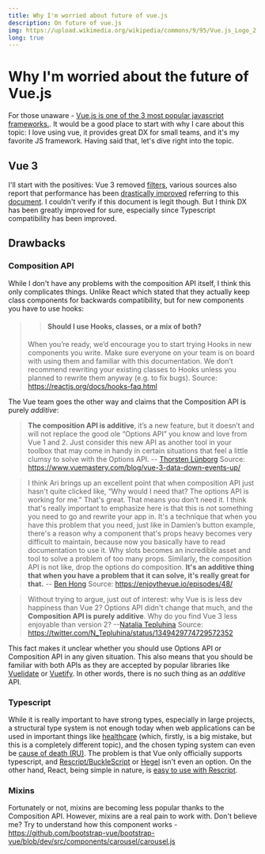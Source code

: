 ```yaml
---
title: Why I'm worried about future of vue.js
description: On future of vue.js
img: https://upload.wikimedia.org/wikipedia/commons/9/95/Vue.js_Logo_2.svg
long: true
---
```

# Why I'm worried about the future of Vue.js
For those unaware - [Vue.js is one of the 3 most popular javascript frameworks.](https://gist.github.com/tkrotoff/b1caa4c3a185629299ec234d2314e190). 
It would be a good place to start with why I care about this topic: I love using vue, it provides great DX for small teams, and it's my favorite JS framework. Having said that, let's dive right into the topic.
## Vue 3
I'll start with the positives: Vue 3 removed [filters](https://v3.vuejs.org/guide/migration/filters.html), various sources also report that performance has been [drastically improved](https://geckodynamics.com/blog/vue2-vs-vue3) referring to this [document](https://docs.google.com/spreadsheets/d/1VJFx-kQ4KjJmnpDXIEaig-cVAAJtpIGLZNbv3Lr4CR0/edit#gid=0). I couldn't verify if this document is legit though. But I think DX has been greatly improved for sure, especially since Typescript compatibility has been improved.

## Drawbacks

### Composition API
While I don't have any problems with the composition API itself, I think this only complicates things. Unlike React which stated that they actually keep class components for backwards compatibility, but for new components you have to use hooks:
> > #### Should I use Hooks, classes, or a mix of both?
> When you’re ready, we’d encourage you to start trying Hooks in new components you write. Make sure everyone on your team is on board with using them and familiar with this documentation. We don’t recommend rewriting your existing classes to Hooks unless you planned to rewrite them anyway (e.g. to fix bugs).
Source: https://reactjs.org/docs/hooks-faq.html

The Vue team goes the other way and claims that the Composition API is purely *additive*:
> **The composition API is additive**, it’s a new feature, but it doesn’t and will not replace the good ole “Options API” you know and love from Vue 1 and 2. Just consider this new API as another tool in your toolbox that may come in handy in certain situations that feel a little clumsy to solve with the Options API. -- [Thorsten Lünborg](https://github.com/LinusBorg)
Source: https://www.vuemastery.com/blog/vue-3-data-down-events-up/

> I think Ari brings up an excellent point that when composition API just hasn't quite clicked like, “Why would I need that? The options API is working for me.” That's great. That means you don't need it. I think that's really important to emphasize here is that this is not something you need to go and rewrite your app in. It's a technique that when you have this problem that you need, just like in Damien’s button example, there's a reason why a component that's props heavy becomes very difficult to maintain, because now you basically have to read documentation to use it. Why slots becomes an incredible asset and tool to solve a problem of too many props. Similarly, the composition API is not like, drop the options do composition. **It's an additive thing that when you have a problem that it can solve, it's really great for that.** -- [Ben Hong](https://www.bencodezen.io/)
Source: https://enjoythevue.io/episodes/48/

> Without trying to argue, just out of interest: why Vue is is less dev happiness than Vue 2? Options API didn't change that much, and the **Composition API is purely additive**. Why do you find Vue 3 less enjoyable than version 2? --[Natalia Tepluhina](https://www.nataliatepluhina.com/)
Source: https://twitter.com/N_Tepluhina/status/1349429774729572352

This fact makes it unclear whether you should use Options API or Composition API in any given situation. This also means that you should be familiar with both APIs as they are accepted by popular libraries like [Vuelidate](https://vuelidate.js.org/) or [Vuetify](https://vuetifyjs.com/en/). In other words, there is no such thing as an *additive* API.

### Typescript
While it is really important to have strong types, especially in large projects, a structural type system is not enough today when web applications can be used in important things like [healthcare](https://www.researchgate.net/publication/251225200_Web-Based_Applications_in_Healthcare) (which, firstly, is a big mistake, but this is a completely different topic), and the chosen typing system can even be [cause of death (RU)](https://youtu.be/jnSHRPCTFPc?t=727). The problem is that Vue only officially supports typescript, and [Rescript/BuckleScript](https://rescript-lang.org/) or [Hegel](https://hegel.js.org/) isn't even an option. On the other hand, React, being simple in nature, is [easy to use with Rescript](https://rescript-lang.org/docs/react/latest/introduction).

### Mixins
Fortunately or not, mixins are becoming less popular thanks to the Composition API. However, mixins are a real pain to work with. Don't believe me? Try to understand how this component works - https://github.com/bootstrap-vue/bootstrap-vue/blob/dev/src/components/carousel/carousel.js 
